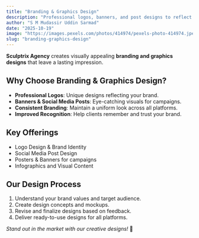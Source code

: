 ```yaml
---
title: "Branding & Graphics Design"
description: "Professional logos, banners, and post designs to reflect your brand identity by Sculptrix Agency."
author: "S M Mudassir Uddin Sarmad"
date: "2025-10-19"
image: "https://images.pexels.com/photos/414974/pexels-photo-414974.jpeg"
slug: "branding-graphics-design"
---
```


**Sculptrix Agency** creates visually appealing **branding and graphics designs** that leave a lasting impression.  

## Why Choose Branding & Graphics Design?

- **Professional Logos**: Unique designs reflecting your brand.  
- **Banners & Social Media Posts**: Eye-catching visuals for campaigns.  
- **Consistent Branding**: Maintain a uniform look across all platforms.  
- **Improved Recognition**: Help clients remember and trust your brand.  

## Key Offerings

- Logo Design & Brand Identity  
- Social Media Post Design  
- Posters & Banners for campaigns  
- Infographics and Visual Content  

## Our Design Process

1. Understand your brand values and target audience.  
2. Create design concepts and mockups.  
3. Revise and finalize designs based on feedback.  
4. Deliver ready-to-use designs for all platforms.  

*Stand out in the market with our creative designs!* 🎨